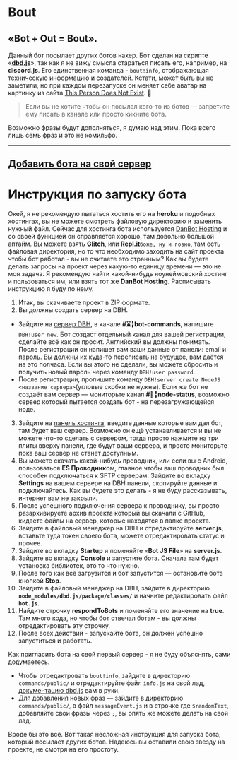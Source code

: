 # Bout
## «Bot + Out = Bout».
Данный бот посылает других ботов нахер.
Бот сделан на скрипте «**[dbd.js](https://dbd.js.org/invite)**», так как я не вижу смысла стараться писать его, например, на **discord.js**.
Его единственная команда - `bout!info`, отображающая техническую информацию и создателей.
Кстати, может быть вы не заметили, но при каждом перезапуске он меняет себе аватар на картинку из сайта [This Person Does Not Exist](https://thispersondoesnotexist.com/). 👀

>Если вы не хотите чтобы он посылал кого-то из ботов — запретите ему писать в канале или просто кикните бота.

Возможно фразы будут дополняться, я думаю над этим. Пока всего лишь семь фраз и это не комильфо.

----
[Добавить бота на свой сервер](https://discord.com/oauth2/authorize?client_id=708975876103995442&scope=bot&permissions=68608)
----

# Инструкция по запуску бота
Окей, я не рекомендую пытаться хостить его на **heroku** и подобных хостингах, вы не можете смотреть файловую директорию и заменить нужный файл.
Сейчас для хостинга бота используется [DanBot Hosting](https://discord.gg/dbh) и со своей функцией он справляется хорошо, там довольно большой аптайм.
Вы можете взять **[Glitch](https://glitch.com/)**, или **[Repl.it](https://repl.it/)**`боже, ну и говно`, там есть файловая директория, но то что необходимо заходить на сайт проекта чтобы бот работал - вы не считаете это странным? Как вы будете делать запросы на проект через какую-то единицу времени — это не моя задача.
Я рекомендую найти какой-нибудь ноунеймовский хостинг и пользоваться им, или взять тот же **DanBot Hosting**. Расписывать инструкцию я буду по нему.

1. Итак, вы скачиваете проект в ZIP формате.
2. Вы должны создать сервер на DBH.
+ Зайдите на [сервер DBH](https://discord.gg/dbh), в канале **#⌛╏bot-commands**, напишите `DBH!user new`. Бот создаст отдельный канал для вашей регистрации, сделайте всё как он просит. Английский вы должны понимать. После регистрации он напишет вам ваши данные от панели: email и пароль. Вы должны их куда-то переписать на будущее, вам даётся на это полчаса. Если вы этого не сделали, вы можете сбросить и получить новый пароль через команду `DBH!user password`.
+ После регистрации, пропишите команду `DBH!server create NodeJS <название сервера>`(угловые скобки не нужны). Если же бот не создаёт вам сервер — мониторьте канал **#🚦╏node-status**, возможно сервер который пытается создать бот - на перезагружающейся ноде.
3. Зайдите на [панель хостинга](https://panel.danbot.host/), введите данные которые вам дал бот, там будет ваш сервер. Возможно он ещё устанавливается и вы не можете что-то сделать с сервером, тогда просто нажмите на три плиты вверху панели, где будут ваши сервера, и просто мониторьте пока ваш сервер не станет доступным.
4. Вы можете скачать какой-нибудь проводник, или если вы с Android, пользоваться **ES Проводник**ом, главное чтобы ваш проводник был способен подключаться к SFTP серверам. Зайдите во вкладку **Settings** на вашем сервере на DBH панели, скопируйте данные и подключайтесь. Как вы будете это делать - я не буду рассказывать, интернет вам не закрыли.
5. После успешного подключения сервера к проводнику, вы просто разархивируете архив проекта который вы скачали с GitHub, кидаете файлы на сервер, которые находятся в папке проекта.
6. Зайдите в файловый менеджер на DBH и отредактируйте **server.js**, вставьте туда токен своего бота, можете отредактировать статус и прочее.
7. Зайдите во вкладку **Startup** и поменяйте «**Bot JS File**» на **server.js**.
8. Зайдите во вкладку **Console** и запустите бота. Сначала там будет установка библиотек, это то что нужно.
9. После того как всё загрузится и бот запустится — остановите бота кнопкой **Stop**.
10. Зайдите в файловый менеджер на DBH, зайдите в директорию **`node_modules/dbd.js/package/classes/`** и начните редактировать файл **`bot.js`**.
11. Найдите строчку **respondToBots** и поменяйте его значение на **true**. Там много кода, но чтобы бот отвечал ботам - вы должны отредактировать эту строчку.
12. После всех действий - запускайте бота, он должен успешно запуститься и работать.

Как пригласить бота на свой первый сервер - я не буду объяснять, сами додумаетесь.
+ Чтобы отредактровать `bout!info`, зайдите в директорию `commands/public/` и отредактируйте файл `info.js` на свой лад, [документацию dbd.js](https://dbd.leref.ga/) вам в руки.
+ Для добавления новых фраз — зайдите в директорию `commands/public/`, в файл `messageEvent.js` и в строчке где `$randomText`, добавляйте свои фразы через `;`, вы опять же можете делать на свой лад.

Вроде бы это всё. Вот такая несложная инструкция для запуска бота, который посылает других ботов. Надеюсь вы оставили свою звезду на проекте, не смотря на его простоту.
